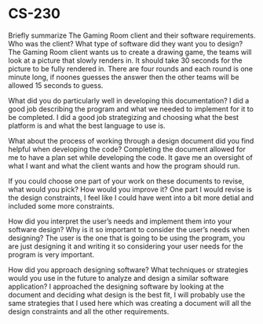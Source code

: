 # CS-230
Briefly summarize The Gaming Room client and their software requirements. Who was the client? What type of software did they want you to design?
The Gaming Room client wants us to create a drawing game, the teams will look at a picture that slowly renders in. It should take 30 seconds for the picture to be fully rendered in. There are four rounds and each round is one minute long, if noones guesses the answer then the other teams will be allowed 15 seconds to guess. 

What did you do particularly well in developing this documentation?
I did a good job describing the program and what we needed to implement for it to be completed. I did a good job strategizing and choosing what the best platform is and what the best language to use is.

What about the process of working through a design document did you find helpful when developing the code?
Completing the document allowed for me to have a plan set while developing the code. It gave me an oversight of what I want and what the client wants and how the program should run.

If you could choose one part of your work on these documents to revise, what would you pick? How would you improve it?
One part I would revise is the design constraints, I feel like I could have went into a bit more detial and included some more constraints. 

How did you interpret the user’s needs and implement them into your software design? Why is it so important to consider the user’s needs when designing?
The user is the one that is going to be using the program, you are just designing it and writing it so considering your user needs for the program is very important.

How did you approach designing software? What techniques or strategies would you use in the future to analyze and design a similar software application?
I approached the designing software by looking at the document and deciding what design is the best fit, I will probably use the same strategies that I used here which was creating a document will all the design constraints and all the other requirements. 
